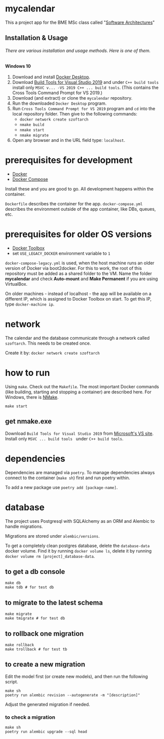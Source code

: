 # mycalendar
This a project app for the BME MSc class called "[Software Architectures](https://www.aut.bme.hu/Course/VIAUMA06)" 

## Installation & Usage
###### There are various installation and usage methods. Here is one of them. 
#### Windows 10 
  1. Download and install [Docker Desktop](https://hub.docker.com/editions/community/docker-ce-desktop-windows/).
  2. Download [Build Tools for Visual Studio 2019](https://visualstudio.microsoft.com/downloads/#build-tools-for-visual-studio-2019) and under `C++ build tools` install only `MSVC v... -VS 2019 C++ ... build tools`. (This contains the Cross Tools Command Prompt for VS 2019.)
  3. Download (and extract) or clone the `mycalendar` repository.
  4. Run the downloaded `Docker Desktop` program. 
  5. Run `Cross Tools Command Prompt for VS 2019` program and `cd` into the local repository folder. Then give to the following commands:
     * `docker network create szoftarch`
     * `nmake build`
     * `nmake start`
     * `nmake migrate`
  6. Open any browser and in the URL field type: `localhost`.

# prerequisites for development
- [Docker](https://docs.docker.com/engine/install/)
- [Docker Compose](https://docs.docker.com/compose/install/)

Install these and you are good to go. All development happens within the container.

`Dockerfile` describes the container for the app. `docker-compose.yml` describes the environment outside of the app container, like DBs, queues, etc.

# prerequisites for older OS versions
- [Docker Toolbox](https://docs.docker.com/toolbox/)
- set `USE_LEGACY_DOCKER` environment variable to `1`

`docker-compose-legacy.yml` is used, when the host machine runs an older version of Docker via boot2docker. For this to work, the root of this repository must be added as a shared folder to the VM. Name the folder **mycalendar** and check **Auto-mount** and **Make Permanent** if you are using VirtualBox.

On older machines - instead of localhost - the app will be available on a different IP, which is assigned to Docker Toolbox on start. To get this IP, type `docker-machine ip`.

# network
The calendar and the database communicate through a network called `szoftarch`. This needs to be created once.

Create it by: `docker network create szoftarch`

# how to run
Using `make`. Check out the `Makefile`. The most important Docker commands (like building, starting and stopping a container) are described here. For Windows, there is [NMake](https://docs.microsoft.com/en-us/cpp/build/reference/nmake-reference?view=vs-2019).

```
make start
```

## get nmake.exe
Download `Build Tools for Visual Studio 2019` from [Microsoft's VS site](https://visualstudio.microsoft.com/downloads/#build-tools-for-visual-studio-2019). Install only `MSVC ... build tools ` under `C++ build tools`.

# dependencies
Dependencies are managed via `poetry`. To manage dependencies always connect to the container (`make sh`)  first and run poetry within.

To add a new package use `poetry add [package-name]`.

# database
The project uses Postgresql with SQLAlchemy as an ORM and Alembic to handle migrations.

Migrations are stored under `alembic/versions`.

To get a completely clean postgres database, delete the `database-data` docker volume. Find it by running `docker volume ls`, delete it by running `docker volume rm [project]_database-data`.

## to get a db console
```
make db
make tdb # for test db
```

## to migrate to the latest schema
```
make migrate
make tmigrate # for test db
```

## to rollback one migration
```
make rollback
make trollback # for test tb
```

## to create a new migration
Edit the model first (or create new models), and then run the following script.

```
make sh
poetry run alembic revision --autogenerate -m "[description]"
```

Adjust the generated migration if needed.

### to check a migration
```
make sh
poetry run alembic upgrade --sql head
```

